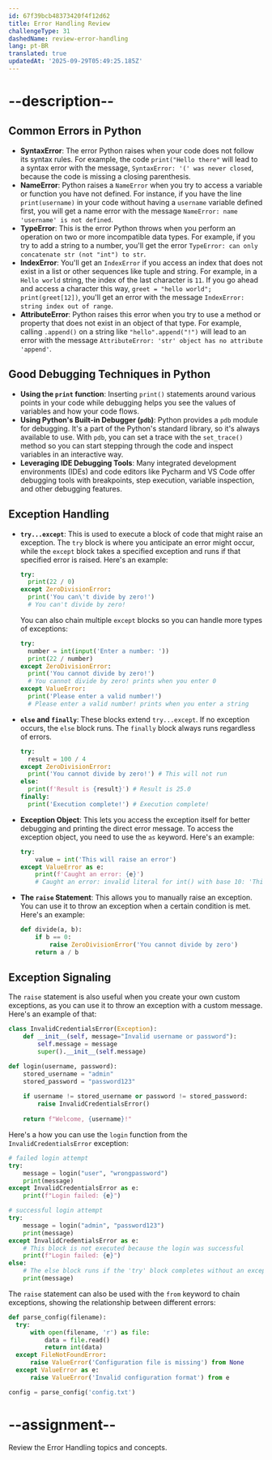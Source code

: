 ```yaml
---
id: 67f39bcb48373420f4f12d62
title: Error Handling Review
challengeType: 31
dashedName: review-error-handling
lang: pt-BR
translated: true
updatedAt: '2025-09-29T05:49:25.185Z'
---
```


# --description--

## Common Errors in Python

- **SyntaxError**: The error Python raises when your code does not follow its syntax rules. For example, the code `print("Hello there"` will lead to a syntax error with the message, `SyntaxError: '(' was never closed`, because the code is missing a closing parenthesis.
- **NameError**: Python raises a `NameError` when you try to access a variable or function you have not defined. For instance, if you have the line `print(username)` in your code without having a `username` variable defined first, you will get a name error with the message `NameError: name 'username' is not defined`.
- **TypeError**: This is the error Python throws when you perform an operation on two or more incompatible data types. For example, if you try to add a string to a number, you'll get the error `TypeError: can only concatenate str (not "int") to str`.
- **IndexError**: You'll get an `IndexError` if you access an index that does not exist in a list or other sequences like tuple and string. For example, in a `Hello world` string, the index of the last character is `11`. If you go ahead and access a character this way, `greet = "hello world"; print(greet[12])`, you'll get an error with the message `IndexError: string index out of range`.
- **AttributeError**: Python raises this error when you try to use a method or property that does not exist in an object of that type. For example, calling `.append()` on a string like `"hello".append("!")` will lead to an error with the message `AttributeError: 'str' object has no attribute 'append'`.

## Good Debugging Techniques in Python

- **Using the `print` function**: Inserting `print()` statements around various points in your code while debugging helps you see the values of variables and how your code flows.
- **Using Python's Built-in Debugger (`pdb`)**: Python provides a `pdb` module for debugging. It's a part of the Python's standard library, so it's always available to use. With `pdb`, you can set a trace with the `set_trace()` method so you can start stepping through the code and inspect variables in an interactive way.
- **Leveraging IDE Debugging Tools**: Many integrated development environments (IDEs) and code editors like Pycharm and VS Code offer debugging tools with breakpoints, step execution, variable inspection, and other debugging features.

## Exception Handling

- **`try...except`**: This is used to execute a block of code that might raise an exception. The `try` block is  where you anticipate an error might occur, while the `except` block takes a specified exception and runs if that specified error is raised. Here's an example:

  ```py
  try:
    print(22 / 0)
  except ZeroDivisionError:
    print('You can\'t divide by zero!')
    # You can't divide by zero!
  ```

  You can also chain multiple `except` blocks so you can handle more types of exceptions:

  ```py
  try:
    number = int(input('Enter a number: '))
    print(22 / number)
  except ZeroDivisionError:
    print('You cannot divide by zero!')
    # You cannot divide by zero! prints when you enter 0
  except ValueError:
    print('Please enter a valid number!')
    # Please enter a valid number! prints when you enter a string  
  ```

- **`else` and `finally`**: These blocks extend `try...except`. If no exception occurs, the `else` block runs. The `finally` block always runs regardless of errors.

  ```py
  try:
    result = 100 / 4
  except ZeroDivisionError:
    print('You cannot divide by zero!') # This will not run
  else:
    print(f'Result is {result}') # Result is 25.0
  finally:
    print('Execution complete!') # Execution complete!
  ```

- **Exception Object**: This lets you access the exception itself for better debugging and printing the direct error message. To access the exception object, you need to use the `as` keyword. Here's an example:

  ```py
  try:
      value = int('This will raise an error')
  except ValueError as e:
      print(f'Caught an error: {e}')
      # Caught an error: invalid literal for int() with base 10: 'This will raise an error'
  ```

- **The `raise` Statement**: This allows you to manually raise an exception. You can use it to throw an exception when a certain condition is met. Here's an example:

  ```py
  def divide(a, b):
      if b == 0:
          raise ZeroDivisionError('You cannot divide by zero')
      return a / b
  ```
  
## Exception Signaling
  
  The `raise` statement is also useful when you create your own custom exceptions, as you can use it to throw an exception with a custom message. Here's an example of that:

  ```py
  class InvalidCredentialsError(Exception):
      def __init__(self, message="Invalid username or password"):
          self.message = message
          super().__init__(self.message)

  def login(username, password):
      stored_username = "admin"
      stored_password = "password123"
      
      if username != stored_username or password != stored_password:
          raise InvalidCredentialsError()
      
      return f"Welcome, {username}!"
  ```  

  Here's a how you can use the `login` function from the `InvalidCredentialsError` exception:

  ```py
  # failed login attempt
  try:
      message = login("user", "wrongpassword")
      print(message)
  except InvalidCredentialsError as e:
      print(f"Login failed: {e}")

  # successful login attempt
  try:
      message = login("admin", "password123")
      print(message)
  except InvalidCredentialsError as e:
      # This block is not executed because the login was successful
      print(f"Login failed: {e}")
  else:
      # The else block runs if the 'try' block completes without an exception
      print(message)
  ```

  The `raise` statement can also be used with the `from` keyword to chain exceptions, showing the relationship between different errors:

  ```py
  def parse_config(filename):
    try:
        with open(filename, 'r') as file:
            data = file.read()
            return int(data)
    except FileNotFoundError:
        raise ValueError('Configuration file is missing') from None
    except ValueError as e:
        raise ValueError('Invalid configuration format') from e

  config = parse_config('config.txt')
  ```

# --assignment--

Review the Error Handling topics and concepts.
